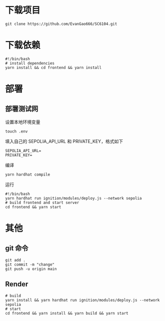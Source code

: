 # 下载项目

```shell
git clone https://github.com/EvanGao666/SC6104.git
```

# 下载依赖

```shell
#!/bin/bash
# install dependencies
yarn install && cd frontend && yarn install
```

# 部署

## 部署测试网

设置本地环境变量

```shell
touch .env
```

填入自己的 SEPOLIA_API_URL 和 PRIVATE_KEY，格式如下

```
SEPOLIA_API_URL=
PRIVATE_KEY=
```

编译

```shell
yarn hardhat compile
```

运行

```shell
#!/bin/bash
yarn hardhat run ignition/modules/deploy.js --network sepolia
# build frontend and start server
cd frontend && yarn start
```

# 其他

## git 命令

```shell
git add .
git commit -m "change"
git push -u origin main
```

## Render

```
# build
yarn install && yarn hardhat run ignition/modules/deploy.js --network sepolia
# start
cd frontend && yarn install && yarn build && yarn start
```
